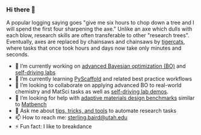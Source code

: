 ### Hi there 👋

A popular logging saying goes "give me six hours to chop down a tree and I will spend the first four sharpening the axe." Unlike an axe which dulls with each blow, research skills are often transferable to other "research trees". Eventually, axes are replaced by chainsaws and chainsaws by [tigercats](https://www.tigercat.com/), where tasks that once took hours and days now take only minutes and seconds.

- 🔭 I’m currently working on [advanced Bayesian optimization (BO)](https://www.youtube.com/playlist?list=PLL0SWcFqypClTIMQDOs_Jug70qaVPOzEc) and [self-driving labs](https://github.com/sparks-baird/self-driving-lab-demo)
- 🌱 I’m currently learning [PyScaffold](https://pyscaffold.org/en/stable/) and related best practice workflows
- 👯 I’m looking to collaborate on applying advanced BO to real-world chemistry and MatSci tasks as well as [self-driving lab demos](https://github.com/sparks-baird/self-driving-lab-demo).
- 🤔 I’m looking for help with [adaptive materials design benchmarks](https://github.com/sparks-baird/optimization-benchmark) similar to [Matbench](https://matbench.materialsproject.org/)
- 💬 Ask me about [tips, tricks, and tools](https://github.com/sparks-baird/auto-paper) to automate research tasks
- 📫 How to reach me: sterling.baird@utah.edu
- ⚡ Fun fact: I like to breakdance
